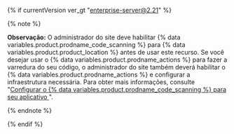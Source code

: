 {% if currentVersion ver_gt "enterprise-server@2.21" %}

{% note %}

**Observação:** O administrador do site deve habilitar {% data variables.product.prodname_code_scanning %} para {% data variables.product.product_location %} antes de usar este recurso. Se você desejar usar o {% data variables.product.prodname_actions %} para fazer a varredura do seu código, o administrador do site também deverá habilitar o {% data variables.product.prodname_actions %} e configurar a infraestrutura necessária. Para obter mais informações, consulte "[Configurar o {% data variables.product.prodname_code_scanning %} para seu aplicativo ](/enterprise/admin/configuration/configuring-code-scanning-for-your-appliance)".

{% endnote %}

{% endif %}
